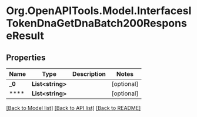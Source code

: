 # Org.OpenAPITools.Model.InterfacesITokenDnaGetDnaBatch200ResponseResult

## Properties

Name | Type | Description | Notes
------------ | ------------- | ------------- | -------------
**_0** | **List&lt;string&gt;** |  | [optional] 
**** | **List&lt;string&gt;** |  | [optional] 

[[Back to Model list]](../README.md#documentation-for-models) [[Back to API list]](../README.md#documentation-for-api-endpoints) [[Back to README]](../README.md)

